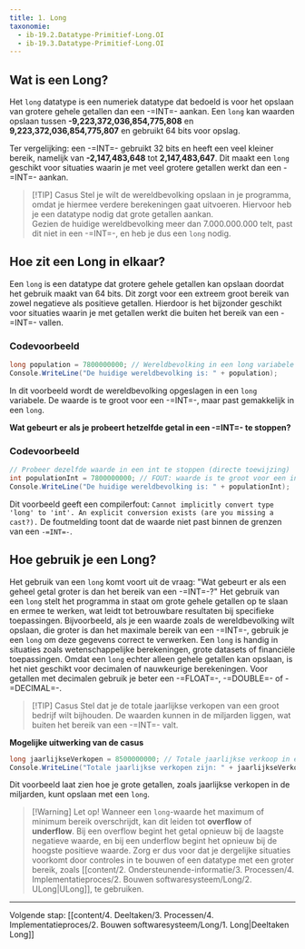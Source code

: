 ```yaml
---
title: 1. Long
taxonomie:
  - ib-19.2.Datatype-Primitief-Long.OI
  - ib-19.3.Datatype-Primitief-Long.OI
---
```


## Wat is een Long?
Het `long` datatype is een numeriek datatype dat bedoeld is voor het opslaan van grotere gehele getallen dan een -=INT=- aankan. Een `long` kan waarden opslaan tussen **-9,223,372,036,854,775,808** en **9,223,372,036,854,775,807** en gebruikt 64 bits voor opslag.

Ter vergelijking: een -=INT=- gebruikt 32 bits en heeft een veel kleiner bereik, namelijk van **-2,147,483,648** tot **2,147,483,647**. Dit maakt een `long` geschikt voor situaties waarin je met veel grotere getallen werkt dan een -=INT=- aankan.

> [!TIP] Casus
> Stel je wilt de wereldbevolking opslaan in je programma, omdat je hiermee verdere berekeningen gaat uitvoeren. Hiervoor heb je een datatype nodig dat grote getallen aankan.  
> Gezien de huidige wereldbevolking meer dan 7.000.000.000 telt, past dit niet in een -=INT=-, en heb je dus een `long` nodig.

## Hoe zit een Long in elkaar?
Een `long` is een datatype dat grotere gehele getallen kan opslaan doordat het gebruik maakt van 64 bits. Dit zorgt voor een extreem groot bereik van zowel negatieve als positieve getallen. Hierdoor is het bijzonder geschikt voor situaties waarin je met getallen werkt die buiten het bereik van een -=INT=- vallen.

### Codevoorbeeld
```C#
long population = 7800000000; // Wereldbevolking in een long variabele
Console.WriteLine("De huidige wereldbevolking is: " + population);
```

In dit voorbeeld wordt de wereldbevolking opgeslagen in een `long` variabele. De waarde is te groot voor een -=INT=-, maar past gemakkelijk in een `long`.

**Wat gebeurt er als je probeert hetzelfde getal in een -=INT=- te stoppen?**
### Codevoorbeeld
```C#
// Probeer dezelfde waarde in een int te stoppen (directe toewijzing)
int populationInt = 7800000000; // FOUT: waarde is te groot voor een int
Console.WriteLine("De huidige wereldbevolking is: " + populationInt);
```

Dit voorbeeld geeft een compilerfout:
`Cannot implicitly convert type 'long' to 'int'. An explicit conversion exists (are you missing a cast?).`
De foutmelding toont dat de waarde niet past binnen de grenzen van een `-=INT=-`.

## Hoe gebruik je een Long?
Het gebruik van een `long` komt voort uit de vraag: "Wat gebeurt er als een geheel getal groter is dan het bereik van een -=INT=-?" Het gebruik van een `long` stelt het programma in staat om grote gehele getallen op te slaan en ermee te werken, wat leidt tot betrouwbare resultaten bij specifieke toepassingen. Bijvoorbeeld, als je een waarde zoals de wereldbevolking wilt opslaan, die groter is dan het maximale bereik van een -=INT=-, gebruik je een `long` om deze gegevens correct te verwerken.
Een `long` is handig in situaties zoals wetenschappelijke berekeningen, grote datasets of financiële toepassingen. Omdat een `long` echter alleen gehele getallen kan opslaan, is het niet geschikt voor decimalen of nauwkeurige berekeningen. Voor getallen met decimalen gebruik je beter een -=FLOAT=-, -=DOUBLE=- of -=DECIMAL=-.

> [!TIP] Casus
> Stel dat je de totale jaarlijkse verkopen van een groot bedrijf wilt bijhouden. De waarden kunnen in de miljarden liggen, wat buiten het bereik van een -=INT=- valt.

**Mogelijke uitwerking van de casus**
```C#
long jaarlijkseVerkopen = 8500000000; // Totale jaarlijkse verkoop in een long variabele
Console.WriteLine("Totale jaarlijkse verkopen zijn: " + jaarlijkseVerkopen + " euro");
```

Dit voorbeeld laat zien hoe je grote getallen, zoals jaarlijkse verkopen in de miljarden, kunt opslaan met een `long`.

> [!Warning] Let op!
> Wanneer een `long`-waarde het maximum of minimum bereik overschrijdt, kan dit leiden tot **overflow** of **underflow**. Bij een overflow begint het getal opnieuw bij de laagste negatieve waarde, en bij een underflow begint het opnieuw bij de hoogste positieve waarde. Zorg er dus voor dat je dergelijke situaties voorkomt door controles in te bouwen of een datatype met een groter bereik, zoals [[content/2. Ondersteunende-informatie/3. Processen/4. Implementatieproces/2. Bouwen softwaresysteem/Long/2. ULong|ULong]], te gebruiken.

---

Volgende stap: [[content/4. Deeltaken/3. Processen/4. Implementatieproces/2. Bouwen softwaresysteem/Long/1. Long|Deeltaken Long]]